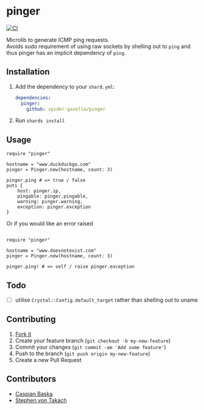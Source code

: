 # pinger

[![CI](https://github.com/spider-gazelle/pinger/actions/workflows/ci.yml/badge.svg)](https://github.com/spider-gazelle/pinger/actions/workflows/ci.yml)

Microlib to generate ICMP ping requests.  
Avoids sudo requirement of using raw sockets by shelling out to `ping` and thus pinger has an implicit dependency of `ping`.

## Installation

1. Add the dependency to your `shard.yml`:

   ```yaml
   dependencies:
     pinger:
       github: spider-gazelle/pinger
   ```

2. Run `shards install`

## Usage

```crystal
require "pinger"

hostname = "www.duckduckgo.com"
pinger = Pinger.new(hostname, count: 3)

pinger.ping # => true / false
puts {
    host: pinger.ip,
    pingable: pinger.pingable,
    warning: pinger.warning,
    exception: pinger.exception
}
```

Or if you would like an error raised

```crystal

require "pinger"

hostname = "www.doesnotexist.com"
pinger = Pinger.new(hostname, count: 3)

pinger.ping! # => self / raise pinger.exception

```


## Todo

- [ ] utilise `Crystal::Config.default_target` rather than shelling out to uname

## Contributing

1. [Fork it](https://github.com/spider-gazelle/pinger/fork)
2. Create your feature branch (`git checkout -b my-new-feature`)
3. Commit your changes (`git commit -am 'Add some feature'`)
4. Push to the branch (`git push origin my-new-feature`)
5. Create a new Pull Request

## Contributors

- [Caspian Baska](https://github.com/caspiano)
- [Stephen von Takach](https://github.com/stakach)
